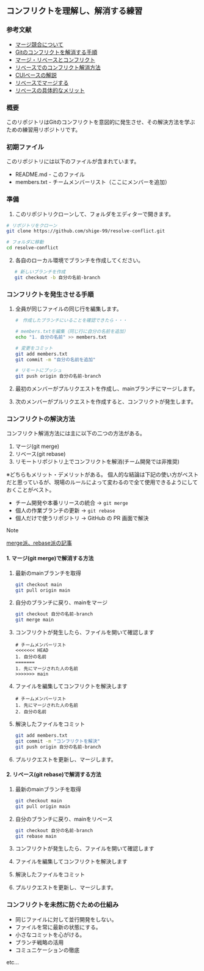 ## コンフリクトを理解し、解消する練習

### 参考文献
- [マージ競合について](https://docs.github.com/ja/pull-requests/collaborating-with-pull-requests/addressing-merge-conflicts/about-merge-conflicts)
- [Gitのコンフリクトを解消する手順](https://udemy.benesse.co.jp/development/system/git-conflict.html#:~:text=%E3%82%B3%E3%83%B3%E3%83%95%E3%83%AA%E3%82%AF%E3%83%88%E3%81%A8%E3%81%AF%E3%80%81Git%E3%81%A7,%E3%81%AA%E3%81%A9%E3%81%AF%E8%B5%B7%E3%81%8D%E3%81%BE%E3%81%9B%E3%82%93%E3%80%82)
- [マージ・リベースとコンフリクト](https://youtu.be/CWhOG2mSjqQ?si=tjhhwI4kyYvqzIAb)
- [リベースでのコンフリクト解消方法](https://youtu.be/bFQ4EjCu4iE?si=ERzii74m9sZu6bMe)
- [CUIベースの解説](https://youtu.be/V7WAxif7yT4?si=vAc7whtBVAGdE33I)
- [リベースでマージする](https://backlog.com/ja/git-tutorial/stepup/13/)
- [リベースの具体的なメリット](https://zenn.dev/tana0102/articles/475d8952933af6)

### 概要
このリポジトリはGitのコンフリクトを意図的に発生させ、その解決方法を学ぶための練習用リポジトリです。

### 初期ファイル
このリポジトリには以下のファイルが含まれています。
- README.md - このファイル
- members.txt - チームメンバーリスト（ここにメンバーを追加）

### 準備
1. このリポジトリクローンして、フォルダをエディターで開きます。
```bash
# リポジトリをクローン
git clone https://github.com/shige-99/resolve-conflict.git

# フォルダに移動
cd resolve-conflict
```

2. 各自のローカル環境でブランチを作成してください。
```bash
   # 新しいブランチを作成
   git checkout -b 自分の名前-branch
```

### コンフリクトを発生させる手順

1. 全員が同じファイルの同じ行を編集します。
   ```bash
   #　作成したブランチにいることを確認できたら・・・
   
   # members.txtを編集（同じ行に自分の名前を追加）
   echo "1. 自分の名前" >> members.txt
   
   # 変更をコミット
   git add members.txt
   git commit -m "自分の名前を追加"
   
   # リモートにプッシュ
   git push origin 自分の名前-branch
   ```

2. 最初のメンバーがプルリクエストを作成し、mainブランチにマージします。

3. 次のメンバーがプルリクエストを作成すると、コンフリクトが発生します。

### コンフリクトの解決方法
コンフリクト解消方法には主に以下の二つの方法がある。
1. マージ(git merge)
2. リベース(git rebase)
3. リモートリポジトリ上でコンフリクトを解消(チーム開発では非推奨)

※どちらもメリット・デメリットがある。
個人的な結論は下記の使い方がベストだと思っているが、現場のルールによって変わるので全て使用できるようにしておくことがベスト。

- チーム開発や本番リリースの統合 → `git merge`
- 個人の作業ブランチの更新 → `git rebase`
- 個人だけで使うリポジトリ → GitHub の PR 画面で解決

> [!NOTE]
> [merge派、rebase派の記事](https://style.biglobe.co.jp/entry/2022/03/22/090000)  

#### 1. マージ(git merge)で解消する方法

1. 最新のmainブランチを取得
   ```bash
   git checkout main
   git pull origin main
   ```

2. 自分のブランチに戻り、mainをマージ
   ```bash
   git checkout 自分の名前-branch
   git merge main
   ```

3. コンフリクトが発生したら、ファイルを開いて確認します
   ```
   # チームメンバーリスト
   <<<<<<< HEAD
   1. 自分の名前
   =======
   1. 先にマージされた人の名前
   >>>>>>> main
   ```

4. ファイルを編集してコンフリクトを解決します
   ```
   # チームメンバーリスト
   1. 先にマージされた人の名前
   2. 自分の名前
   ```

5. 解決したファイルをコミット
   ```bash
   git add members.txt
   git commit -m "コンフリクトを解決"
   git push origin 自分の名前-branch
   ```

6. プルリクエストを更新し、マージします。

#### 2. リベース(git rebase)で解消する方法

1. 最新のmainブランチを取得
   ```bash
   git checkout main
   git pull origin main
   ```

2. 自分のブランチに戻り、mainをリベース
   ```bash
   git checkout 自分の名前-branch
   git rebase main
   ```

3. コンフリクトが発生したら、ファイルを開いて確認します

4. ファイルを編集してコンフリクトを解決します

5. 解決したファイルをコミット

6. プルリクエストを更新し、マージします。

### コンフリクトを未然に防ぐための仕組み
- 同じファイルに対して並行開発をしない。
- ファイルを常に最新の状態にする。
- 小さなコミットを心がける。
- ブランチ戦略の活用
- コミュニケーションの徹底

etc...





